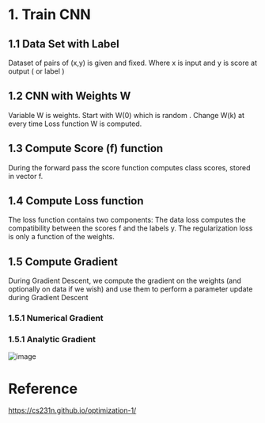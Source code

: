 
# 1. Train CNN

## 1.1 Data Set with Label
Dataset of pairs of (x,y) is given and fixed.  Where x is input and y is score at output ( or label )

## 1.2  CNN  with Weights W
 Variable W is weights. Start with W(0)  which is random . Change W(k) at every time Loss function W is computed.

## 1.3  Compute Score (f) function
 During the forward pass the score function computes class scores, stored in vector f.
 
 ## 1.4 Compute Loss function
 The loss function contains two components: The data loss computes the compatibility between the scores f and the labels y. The regularization loss is only a function of the weights. 
 
 
 ## 1.5 Compute Gradient
 During Gradient Descent, we compute the gradient on the weights (and optionally on data if we wish) and use them to perform a parameter update during Gradient Descent
 
 ### 1.5.1  Numerical Gradient
 
 ### 1.5.1  Analytic Gradient
 

 
 ![image](https://user-images.githubusercontent.com/58679469/233830064-68e4ec90-9c44-4c73-92bc-09f232e49ef8.png)

 
 



# Reference

https://cs231n.github.io/optimization-1/

